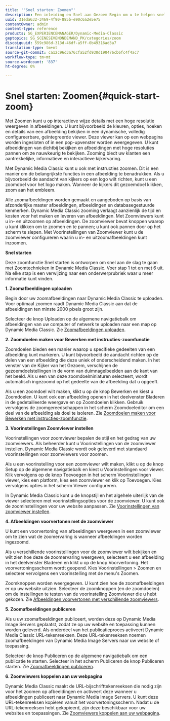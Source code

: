 ```yaml
---
title: '"Snel starten: Zoomen"'
description: Een inleiding en Snel aan Gezoem Begin om u te helpen snel aan de slag gaan.
uuid: 31eda632-3469-4f90-885b-e90c6a2e5e75
contentOwner: admin
content-type: reference
products: SG_EXPERIENCEMANAGER/Dynamic-Media-Classic
geptopics: SG_SCENESEVENONDEMAND_PK/categories/zoom
discoiquuid: 559c986d-313d-46df-a5ff-0b49316ad3a7
translation-type: tm+mt
source-git-commit: ca12c96d3a76cfa52fd930d190476cb6fc4f4ac7
workflow-type: tm+mt
source-wordcount: '837'
ht-degree: 0%

---
```



# Snel starten: Zoomen{#quick-start-zoom}

Met Zoomen kunt u op interactieve wijze details met een hoge resolutie weergeven in afbeeldingen. U kunt bijvoorbeeld de kleuren, opties, hoeken en details van een afbeelding bekijken in een dynamische, volledig configureerbare, geïntegreerde viewer. Deze viewer kan op een webpagina worden ingesloten of in een pop-upvenster worden weergegeven. U kunt afbeeldingen van dichtbij bekijken en afbeeldingen met hoge resoluties pannen om ze nauwkeurig te bekijken. Zooming biedt uw klanten een aantrekkelijke, informatieve en interactieve kijkervaring.

Met Dynamic Media Classic kunt u ook met instructies zoomen. Dit is een manier om de belangrijkste functies in een afbeelding te benadrukken. Als u bijvoorbeeld de aandacht van kijkers op een logo wilt richten, kunt u een zoomdoel voor het logo maken. Wanneer de kijkers dit gezoemdoel klikken, zoom aan het embleem.

Alle zoomafbeeldingen worden gemaakt en aangeboden op basis van afzonderlijke master afbeeldingen, afbeeldingen en databasegestuurde kenmerken. Dynamic Media Classic zooming verlaagt aanzienlijk de tijd en kosten voor het maken en leveren van afbeeldingen. Met Zoomviewers kunt u in- en uitzoomen op afbeeldingen. De zoomviewer bevat knoppen waarop u kunt klikken om te zoomen en te pannen; u kunt ook pannen door op het scherm te slepen. Met Voorinstellingen van Zoomviewer kunt u de zoomviewer configureren waarin u in- en uitzoomafbeeldingen kunt inzoomen.

**Snel starten**

Deze zoomfunctie Snel starten is ontworpen om snel aan de slag te gaan met Zoomtechnieken in Dynamic Media Classic. Voer stap 1 tot en met 6 uit. Na elke stap is een verwijzing naar een onderwerprubriek waar u meer informatie kunt vinden.

**1. Zoomafbeeldingen uploaden**

Begin door uw zoomafbeeldingen naar Dynamic Media Classic te uploaden. Voor optimaal zoomen raadt Dynamic Media Classic aan dat de afbeeldingen ten minste 2000 pixels groot zijn.

Selecteer de knop Uploaden op de algemene navigatiebalk om afbeeldingen van uw computer of netwerk te uploaden naar een map op Dynamic Media Classic. Zie [Zoomafbeeldingen uploaden](uploading-zoom-images.md#uploading_zoom_images).

**2. Zoomdoelen maken voor Bewerken met instructies-zoomfunctie**

Zoomdoelen bieden een manier waarop u specifieke gedeelten van een afbeelding kunt markeren. U kunt bijvoorbeeld de aandacht richten op de delen van een afbeelding die deze uniek of onderscheidend maken. In het venster van de Kijker van het Gezoem, verschijnen de gezoemdoelstellingen in de vorm van duimnagelbeelden aan de kant van het beeld. Als u een van deze zoomdoelminiaturen selecteert, wordt automatisch ingezoomd op het gedeelte van de afbeelding dat u opgeeft.

Als u een zoomdoel wilt maken, klikt u op de knop Bewerken en kiest u Zoomdoelen. U kunt ook een afbeelding openen in het deelvenster Bladeren in de gedetailleerde weergave en op Zoomdoelen klikken. Gebruik vervolgens de zoomgereedschappen in het scherm Zoomdoeleditor om een deel van de afbeelding als doel te isoleren. Zie [Zoomdoelen maken voor Bewerken met instructies-zoomfunctie](creating-zoom-targets-guided-zoom.md#creating_zoom_targets_for_guided_zoom).

**3. Voorinstellingen Zoomviewer instellen**

Voorinstellingen voor zoomviewer bepalen de stijl en het gedrag van uw zoomviewers. Als beheerder kunt u Voorinstellingen van de zoomviewer instellen. Dynamic Media Classic wordt ook geleverd met standaard voorinstellingen voor zoomviewers voor zoomen.

Als u een voorinstelling voor een zoomviewer wilt maken, klikt u op de knop Setup op de algemene navigatiebalk en kiest u Voorinstellingen voor viewer. Klik vervolgens op de knop Toevoegen in het scherm Voorinstellingen viewer, kies een platform, kies een zoomviewer en klik op Toevoegen. Kies vervolgens opties in het scherm Viewer configureren.

In Dynamic Media Classic kunt u de knopstijl en het algehele uiterlijk van de viewer selecteren met voorinstellingsopties voor de zoomviewer. U kunt ook de zoominstellingen voor uw website aanpassen. Zie [Voorinstellingen van zoomviewer instellen](setting-zoom-viewer-presets.md#setting_up_zoom_viewer_presets).

**4. Afbeeldingen voorvertonen met de zoomviewer**

U kunt een voorvertoning van afbeeldingen weergeven in een zoomviewer om te zien wat de zoomervaring is wanneer afbeeldingen worden ingezoomd.

Als u verschillende voorinstellingen voor de zoomviewer wilt bekijken en wilt zien hoe deze de zoomervaring weergeven, selecteert u een afbeelding in het deelvenster Bladeren en klikt u op de knop Voorvertoning. Het voorvertoningsscherm wordt geopend. Kies Voorinstellingen > Zoomen en selecteer vervolgens een voorinstelling met de menu&#39;s Zoomen.

Zoomknoppen worden weergegeven. U kunt zien hoe de zoomafbeeldingen er op uw website uitzien. Selecteer de zoomknoppen (en de zoomdoelen) om de instellingen te testen van de voorinstelling Zoomviewer die u hebt gekozen. Zie [Afbeeldingen voorvertonen met verschillende zoomviewers](previewing-image-assets-different-zoom.md#previewing_image_assets_with_different_zoom_viewers).

**5. Zoomafbeeldingen publiceren**

Als u uw zoomafbeeldingen publiceert, worden deze op Dynamic Media Image Servers geplaatst, zodat ze op uw website en toepassing kunnen worden geleverd. Als onderdeel van het publicatieproces activeert Dynamic Media Classic URL-tekenreeksen. Deze URL-tekenreeksen noemen zoomafbeeldingen van Dynamic Media Image Servers naar uw website of toepassing.

Selecteer de knop Publiceren op de algemene navigatiebalk om een publicatie te starten. Selecteer in het scherm Publiceren de knop Publiceren starten. Zie [Zoomafbeeldingen publiceren](publishing-zoom-images.md#publishing_zoom_images).

**6. Zoomviewers koppelen aan uw webpagina**

Dynamic Media Classic maakt de URL-bijschrifttekenreeksen die nodig zijn voor het zoomen op afbeeldingen en activeert deze wanneer u afbeeldingen publiceert naar Dynamic Media Image Servers. U kunt deze URL-tekenreeksen kopiëren vanuit het voorvertoningsscherm. Nadat u de URL-tekenreeksen hebt gekopieerd, zijn deze beschikbaar voor uw websites en toepassingen. Zie [Zoomviewers koppelen aan uw webpagina](linking-zoom-viewers-web-pages.md#linking_zoom_viewers_to_your_web_pages).

